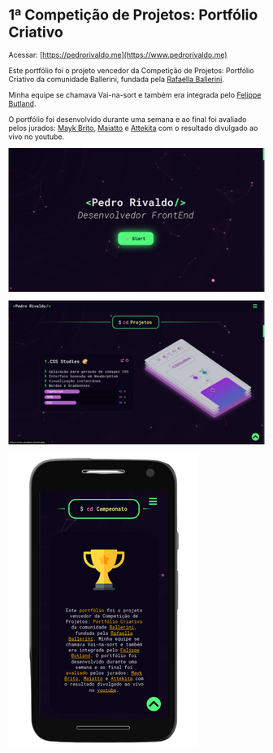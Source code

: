 # 1ª Competição de Projetos: Portfólio Criativo

Acessar: [https://pedrorivaldo.me](https://www.pedrorivaldo.me)

Este portfólio foi o projeto vencedor da Competição de Projetos: Portfólio Criativo da comunidade Ballerini, fundada pela [Rafaella Ballerini](https://github.com/rafaballerini).

Minha equipe se chamava Vai-na-sort e também era integrada pelo [Felippe Butland](https://github.com/felippebutland). 

O portfólio foi desenvolvido durante uma semana e ao final foi avaliado pelos jurados: [Mayk Brito](https://github.com/maykbrito), [Maiatto](https://github.com/rafaelmaiach) e [Attekita](https://github.com/Bullas) com o resultado divulgado ao vivo no youtube.

![Inicio](./src/assets/github/home.png)

![Projetos](./src/assets/github/projects.png)

![Mobile](./src/assets/github/mobile-camp.png)